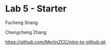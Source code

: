 # Lab 5 - Starter
Fucheng Shang


Chengcheng Zhang

https://github.com/MerlinZCC/intro-to-github.git
